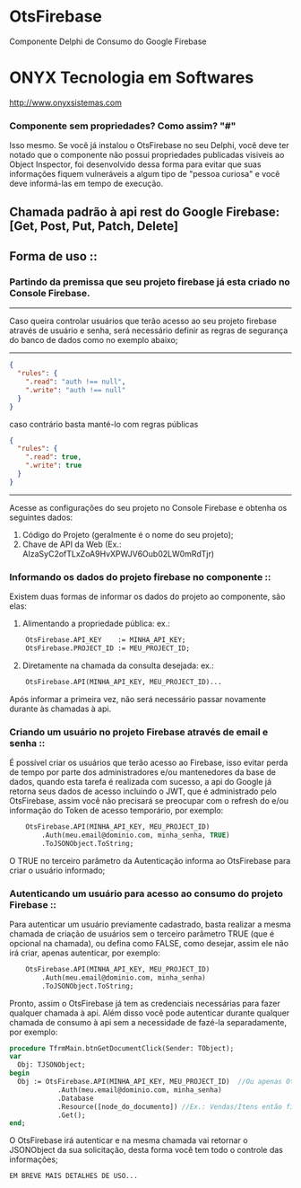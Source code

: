 # OtsFirebase
Componente Delphi de Consumo do Google Firebase

# ONYX Tecnologia em Softwares
http://www.onyxsistemas.com

### Componente sem propriedades? Como assim? "#"
Isso mesmo. Se você já instalou o OtsFirebase no seu Delphi, você deve ter notado que o componente não 
possui propriedades publicadas visiveis ao Object Inspector, foi desenvolvido dessa forma para evitar 
que suas informações fiquem vulneráveis a algum tipo de "pessoa curiosa" e você deve informá-las em tempo de execução.

## Chamada padrão à api rest do Google Firebase: [Get, Post, Put, Patch, Delete]

## Forma de uso :: 
### Partindo da premissa que seu projeto firebase já esta criado no Console Firebase. 

*********************************************************************************************************
   Caso queira controlar usuários que terão acesso ao seu projeto firebase através de usuário e senha, 
   será necessário definir as regras de segurança do banco de dados como no exemplo abaixo;
*********************************************************************************************************
```json
{
  "rules": {
    ".read": "auth !== null",
    ".write": "auth !== null"
  }
}
```
caso contrário basta manté-lo com regras públicas 
```json
{
  "rules": {
    ".read": true,
    ".write": true
  }
}
```
*********************************************************************************************************

Acesse as configurações do seu projeto no Console Firebase e obtenha os seguintes dados:
1. Código do Projeto (geralmente é o nome do seu projeto);
2. Chave de API da Web (Ex.: AIzaSyC2ofTLxZoA9HvXPWJV6Oub02LW0mRdTjr)

### Informando os dados do projeto firebase no componente ::
Existem duas formas de informar os dados do projeto ao componente, são elas: 
1. Alimentando a propriedade pública: 
ex.: 
```pascal
    OtsFirebase.API_KEY    := MINHA_API_KEY;
    OtsFirebase.PROJECT_ID := MEU_PROJECT_ID;
```    
2. Diretamente na chamada da consulta desejada: 
ex.: 
```pascal
    OtsFirebase.API(MINHA_API_KEY, MEU_PROJECT_ID)...
```    
Após informar a primeira vez, não será necessário passar novamente durante às chamadas à api.

### Criando um usuário no projeto Firebase através de email e senha ::
É possível criar os usuários que terão acesso ao Firebase, isso evitar perda de tempo por parte 
dos administradores e/ou mantenedores da base de dados, quando esta tarefa é realizada com sucesso, 
a api do Google já retorna seus dados de acesso incluindo o JWT, que é administrado pelo OtsFirebase, 
assim você não precisará se preocupar com o refresh do e/ou informação do Token de acesso temporário,
por exemplo: 
```pascal
    OtsFirebase.API(MINHA_API_KEY, MEU_PROJECT_ID)
        .Auth(meu.email@dominio.com, minha_senha, TRUE)
        .ToJSONObject.ToString;
```
O TRUE no terceiro parâmetro da Autenticação informa ao OtsFirebase para criar o usuário informado;

### Autenticando um usuário para acesso ao consumo do projeto Firebase ::
Para autenticar um usuário previamente cadastrado, basta realizar a mesma chamada de criação de usuários sem 
o terceiro parâmetro TRUE (que é opcional na chamada), ou defina como FALSE, como desejar, assim ele não irá criar, apenas autenticar,
por exemplo:
```pascal
    OtsFirebase.API(MINHA_API_KEY, MEU_PROJECT_ID)
        .Auth(meu.email@dominio.com, minha_senha)
        .ToJSONObject.ToString;
```    
Pronto, assim o OtsFirebase já tem as credenciais necessárias para fazer qualquer chamada à api. 
Além disso você pode autenticar durante qualquer chamada de consumo à api sem a necessidade de fazé-la separadamente, 
por exemplo: 
```pascal
procedure TfrmMain.btnGetDocumentClick(Sender: TObject);
var
  Obj: TJSONObject;
begin
  Obj := OtsFirebase.API(MINHA_API_KEY, MEU_PROJECT_ID)  //Ou apenas OtsFirebase.Auth(meu.email@dominio.com, minha_senha)...
            .Auth(meu.email@dominio.com, minha_senha)
            .Database
            .Resource([node_do_documento]) //Ex.: Vendas/Itens então ficaria assim: .Resource(['Vendas', 'Itens'])
            .Get();    
end;    
```
O OtsFirebase irá autenticar e na mesma chamada vai retornar o JSONObject da sua solicitação, desta forma você tem 
todo o controle das informações;




    EM BREVE MAIS DETALHES DE USO...
    





